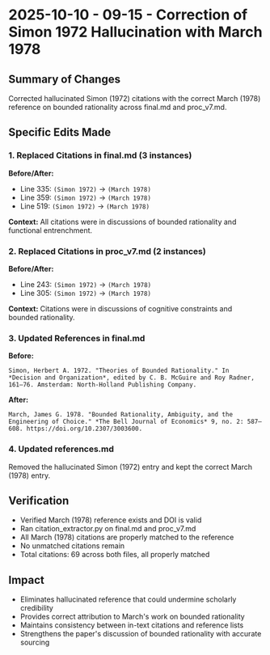 # 2025-10-10 - 09-15 - Correction of Simon 1972 Hallucination with March 1978

## Summary of Changes

Corrected hallucinated Simon (1972) citations with the correct March (1978) reference on bounded rationality across final.md and proc_v7.md.

## Specific Edits Made

### 1. Replaced Citations in final.md (3 instances)
**Before/After:**
- Line 335: `(Simon 1972)` → `(March 1978)`
- Line 359: `(Simon 1972)` → `(March 1978)`
- Line 519: `(Simon 1972)` → `(March 1978)`

**Context:** All citations were in discussions of bounded rationality and functional entrenchment.

### 2. Replaced Citations in proc_v7.md (2 instances)
**Before/After:**
- Line 243: `(Simon 1972)` → `(March 1978)`
- Line 305: `(Simon 1972)` → `(March 1978)`

**Context:** Citations were in discussions of cognitive constraints and bounded rationality.

### 3. Updated References in final.md
**Before:**
```
Simon, Herbert A. 1972. "Theories of Bounded Rationality." In *Decision and Organization*, edited by C. B. McGuire and Roy Radner, 161–76. Amsterdam: North-Holland Publishing Company.
```

**After:**
```
March, James G. 1978. "Bounded Rationality, Ambiguity, and the Engineering of Choice." *The Bell Journal of Economics* 9, no. 2: 587–608. https://doi.org/10.2307/3003600.
```

### 4. Updated references.md
Removed the hallucinated Simon (1972) entry and kept the correct March (1978) entry.

## Verification
- Verified March (1978) reference exists and DOI is valid
- Ran citation_extractor.py on final.md and proc_v7.md
- All March (1978) citations are properly matched to the reference
- No unmatched citations remain
- Total citations: 69 across both files, all properly matched

## Impact
- Eliminates hallucinated reference that could undermine scholarly credibility
- Provides correct attribution to March's work on bounded rationality
- Maintains consistency between in-text citations and reference lists
- Strengthens the paper's discussion of bounded rationality with accurate sourcing